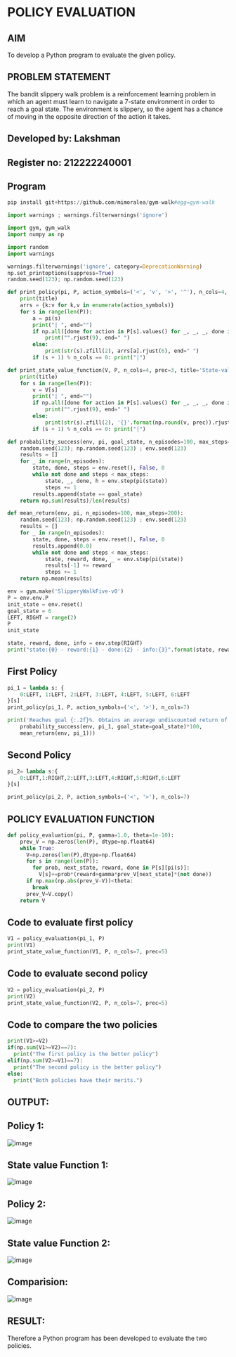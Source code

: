 # POLICY EVALUATION

## AIM
To develop a Python program to evaluate the given policy.

## PROBLEM STATEMENT
The bandit slippery walk problem is a reinforcement learning problem in which an agent must learn to navigate a 7-state environment in order to reach a goal state. The environment is slippery, so the agent has a chance of moving in the opposite direction of the action it takes.

## Developed by: Lakshman
## Register no: 212222240001

## Program
~~~ python
pip install git+https://github.com/mimoralea/gym-walk#egg=gym-walk

import warnings ; warnings.filterwarnings('ignore')

import gym, gym_walk
import numpy as np

import random
import warnings

warnings.filterwarnings('ignore', category=DeprecationWarning)
np.set_printoptions(suppress=True)
random.seed(123); np.random.seed(123)
~~~
~~~ python
def print_policy(pi, P, action_symbols=('<', 'v', '>', '^'), n_cols=4, title='Policy:'):
    print(title)
    arrs = {k:v for k,v in enumerate(action_symbols)}
    for s in range(len(P)):
        a = pi(s)
        print("| ", end="")
        if np.all([done for action in P[s].values() for _, _, _, done in action]):
            print("".rjust(9), end=" ")
        else:
            print(str(s).zfill(2), arrs[a].rjust(6), end=" ")
        if (s + 1) % n_cols == 0: print("|")
~~~
~~~python
def print_state_value_function(V, P, n_cols=4, prec=3, title='State-value function:'):
    print(title)
    for s in range(len(P)):
        v = V[s]
        print("| ", end="")
        if np.all([done for action in P[s].values() for _, _, _, done in action]):
            print("".rjust(9), end=" ")
        else:
            print(str(s).zfill(2), '{}'.format(np.round(v, prec)).rjust(6), end=" ")
        if (s + 1) % n_cols == 0: print("|")

def probability_success(env, pi, goal_state, n_episodes=100, max_steps=200):
    random.seed(123); np.random.seed(123) ; env.seed(123)
    results = []
    for _ in range(n_episodes):
        state, done, steps = env.reset(), False, 0
        while not done and steps < max_steps:
            state, _, done, h = env.step(pi(state))
            steps += 1
        results.append(state == goal_state)
    return np.sum(results)/len(results)

def mean_return(env, pi, n_episodes=100, max_steps=200):
    random.seed(123); np.random.seed(123) ; env.seed(123)
    results = []
    for _ in range(n_episodes):
        state, done, steps = env.reset(), False, 0
        results.append(0.0)
        while not done and steps < max_steps:
            state, reward, done, _ = env.step(pi(state))
            results[-1] += reward
            steps += 1
    return np.mean(results)

env = gym.make('SlipperyWalkFive-v0')
P = env.env.P
init_state = env.reset()
goal_state = 6
LEFT, RIGHT = range(2)
P
init_state

state, reward, done, info = env.step(RIGHT)
print("state:{0} - reward:{1} - done:{2} - info:{3}".format(state, reward, done, info))
~~~

## First Policy
~~~ python
pi_1 = lambda s: {
    0:LEFT, 1:LEFT, 2:LEFT, 3:LEFT, 4:LEFT, 5:LEFT, 6:LEFT
}[s]
print_policy(pi_1, P, action_symbols=('<', '>'), n_cols=7)

print('Reaches goal {:.2f}%. Obtains an average undiscounted return of {:.4f}.'.format(
    probability_success(env, pi_1, goal_state=goal_state)*100,
    mean_return(env, pi_1)))
~~~

## Second Policy
~~~ python
pi_2= lambda s:{
    0:LEFT,1:RIGHT,2:LEFT,3:LEFT,4:RIGHT,5:RIGHT,6:LEFT
}[s]

print_policy(pi_2, P, action_symbols=('<', '>'), n_cols=7)
~~~

## POLICY EVALUATION FUNCTION
~~~ python
def policy_evaluation(pi, P, gamma=1.0, theta=1e-10):
    prev_V = np.zeros(len(P), dtype=np.float64)
    while True:
      V=np.zeros(len(P),dtype=np.float64)
      for s in range(len(P)):
        for prob, next_state, reward, done in P[s][pi(s)]:
          V[s]+=prob*(reward+gamma*prev_V[next_state]*(not done))
      if np.max(np.abs(prev_V-V))<theta:
        break
      prev_V=V.copy()
    return V
~~~
## Code to evaluate first policy
~~~python
V1 = policy_evaluation(pi_1, P)
print(V1)
print_state_value_function(V1, P, n_cols=7, prec=5)
~~~

## Code to evaluate second policy
~~~python
V2 = policy_evaluation(pi_2, P)
print(V2)
print_state_value_function(V2, P, n_cols=7, prec=5)
~~~

## Code to compare the two policies
~~~python
print(V1>=V2)
if(np.sum(V1>=V2)==7):
  print("The first policy is the better policy")
elif(np.sum(V2>=V1)==7):
  print("The second policy is the better policy")
else:
  print("Both policies have their merits.")
~~~

## OUTPUT:
## Policy 1:
![image](https://github.com/LakshmanAdhireddy/rl-policy-evaluation/assets/118707265/d828e2e2-0342-4af2-9438-253d8b8132b5)

## State value Function 1:
![image](https://github.com/LakshmanAdhireddy/rl-policy-evaluation/assets/118707265/5e5ca351-296e-45bc-9bc7-19e5bd79a4a9)

## Policy 2:
![image](https://github.com/LakshmanAdhireddy/rl-policy-evaluation/assets/118707265/f18023fe-0525-484f-96ed-cd183953f948)

## State value Function 2:
![image](https://github.com/LakshmanAdhireddy/rl-policy-evaluation/assets/118707265/b767f8fd-a38a-4f99-8971-ab1c9f833bd7)

## Comparision:
![image](https://github.com/LakshmanAdhireddy/rl-policy-evaluation/assets/118707265/7af40c59-e181-4687-93ce-58d6dea2d8df)

## RESULT:
Therefore a Python program has been developed to evaluate the two policies.

